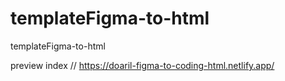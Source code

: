# templateFigma-to-html
templateFigma-to-html

preview index // https://doaril-figma-to-coding-html.netlify.app/
